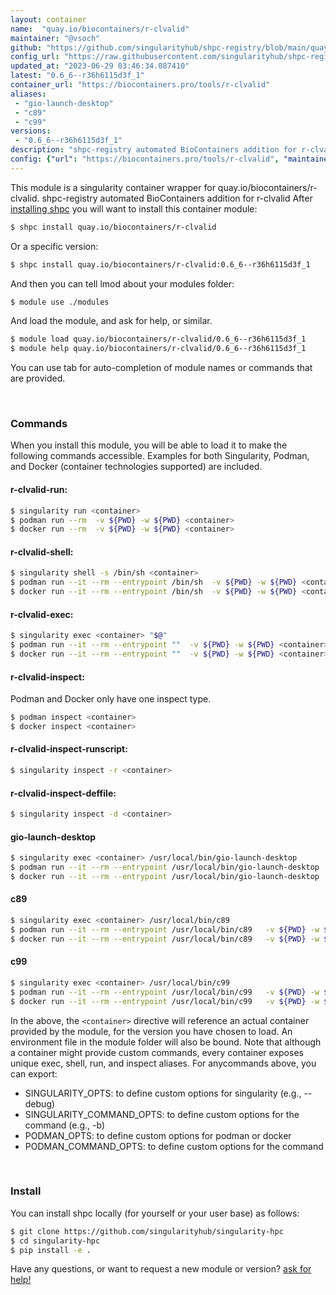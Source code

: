 ```yaml
---
layout: container
name:  "quay.io/biocontainers/r-clvalid"
maintainer: "@vsoch"
github: "https://github.com/singularityhub/shpc-registry/blob/main/quay.io/biocontainers/r-clvalid/container.yaml"
config_url: "https://raw.githubusercontent.com/singularityhub/shpc-registry/main/quay.io/biocontainers/r-clvalid/container.yaml"
updated_at: "2023-06-29 03:46:34.087410"
latest: "0.6_6--r36h6115d3f_1"
container_url: "https://biocontainers.pro/tools/r-clvalid"
aliases:
 - "gio-launch-desktop"
 - "c89"
 - "c99"
versions:
 - "0.6_6--r36h6115d3f_1"
description: "shpc-registry automated BioContainers addition for r-clvalid"
config: {"url": "https://biocontainers.pro/tools/r-clvalid", "maintainer": "@vsoch", "description": "shpc-registry automated BioContainers addition for r-clvalid", "latest": {"0.6_6--r36h6115d3f_1": "sha256:f1143dbfb08f1b7056e5203ddb04609756442baf834164364744fe480527502e"}, "tags": {"0.6_6--r36h6115d3f_1": "sha256:f1143dbfb08f1b7056e5203ddb04609756442baf834164364744fe480527502e"}, "docker": "quay.io/biocontainers/r-clvalid", "aliases": {"gio-launch-desktop": "/usr/local/bin/gio-launch-desktop", "c89": "/usr/local/bin/c89", "c99": "/usr/local/bin/c99"}}
---
```


This module is a singularity container wrapper for quay.io/biocontainers/r-clvalid.
shpc-registry automated BioContainers addition for r-clvalid
After [installing shpc](#install) you will want to install this container module:


```bash
$ shpc install quay.io/biocontainers/r-clvalid
```

Or a specific version:

```bash
$ shpc install quay.io/biocontainers/r-clvalid:0.6_6--r36h6115d3f_1
```

And then you can tell lmod about your modules folder:

```bash
$ module use ./modules
```

And load the module, and ask for help, or similar.

```bash
$ module load quay.io/biocontainers/r-clvalid/0.6_6--r36h6115d3f_1
$ module help quay.io/biocontainers/r-clvalid/0.6_6--r36h6115d3f_1
```

You can use tab for auto-completion of module names or commands that are provided.

<br>

### Commands

When you install this module, you will be able to load it to make the following commands accessible.
Examples for both Singularity, Podman, and Docker (container technologies supported) are included.

#### r-clvalid-run:

```bash
$ singularity run <container>
$ podman run --rm  -v ${PWD} -w ${PWD} <container>
$ docker run --rm  -v ${PWD} -w ${PWD} <container>
```

#### r-clvalid-shell:

```bash
$ singularity shell -s /bin/sh <container>
$ podman run --it --rm --entrypoint /bin/sh  -v ${PWD} -w ${PWD} <container>
$ docker run --it --rm --entrypoint /bin/sh  -v ${PWD} -w ${PWD} <container>
```

#### r-clvalid-exec:

```bash
$ singularity exec <container> "$@"
$ podman run --it --rm --entrypoint ""  -v ${PWD} -w ${PWD} <container> "$@"
$ docker run --it --rm --entrypoint ""  -v ${PWD} -w ${PWD} <container> "$@"
```

#### r-clvalid-inspect:

Podman and Docker only have one inspect type.

```bash
$ podman inspect <container>
$ docker inspect <container>
```

#### r-clvalid-inspect-runscript:

```bash
$ singularity inspect -r <container>
```

#### r-clvalid-inspect-deffile:

```bash
$ singularity inspect -d <container>
```


#### gio-launch-desktop

```bash
$ singularity exec <container> /usr/local/bin/gio-launch-desktop
$ podman run --it --rm --entrypoint /usr/local/bin/gio-launch-desktop   -v ${PWD} -w ${PWD} <container> -c " $@"
$ docker run --it --rm --entrypoint /usr/local/bin/gio-launch-desktop   -v ${PWD} -w ${PWD} <container> -c " $@"
```


#### c89

```bash
$ singularity exec <container> /usr/local/bin/c89
$ podman run --it --rm --entrypoint /usr/local/bin/c89   -v ${PWD} -w ${PWD} <container> -c " $@"
$ docker run --it --rm --entrypoint /usr/local/bin/c89   -v ${PWD} -w ${PWD} <container> -c " $@"
```


#### c99

```bash
$ singularity exec <container> /usr/local/bin/c99
$ podman run --it --rm --entrypoint /usr/local/bin/c99   -v ${PWD} -w ${PWD} <container> -c " $@"
$ docker run --it --rm --entrypoint /usr/local/bin/c99   -v ${PWD} -w ${PWD} <container> -c " $@"
```



In the above, the `<container>` directive will reference an actual container provided
by the module, for the version you have chosen to load. An environment file in the
module folder will also be bound. Note that although a container
might provide custom commands, every container exposes unique exec, shell, run, and
inspect aliases. For anycommands above, you can export:

 - SINGULARITY_OPTS: to define custom options for singularity (e.g., --debug)
 - SINGULARITY_COMMAND_OPTS: to define custom options for the command (e.g., -b)
 - PODMAN_OPTS: to define custom options for podman or docker
 - PODMAN_COMMAND_OPTS: to define custom options for the command

<br>

### Install

You can install shpc locally (for yourself or your user base) as follows:

```bash
$ git clone https://github.com/singularityhub/singularity-hpc
$ cd singularity-hpc
$ pip install -e .
```

Have any questions, or want to request a new module or version? [ask for help!](https://github.com/singularityhub/singularity-hpc/issues)